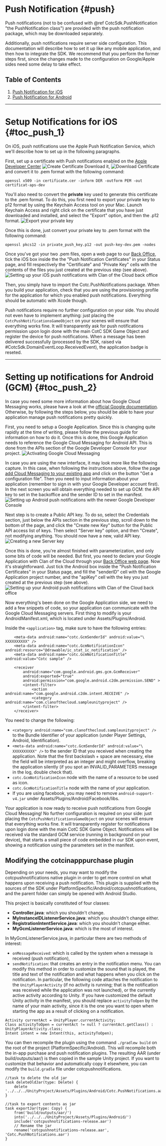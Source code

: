 Push Notification {#push}
========

Push notifications (not to be confused with @ref CotcSdk.PushNotification "the PushNotification class") are provided with the push notification package, which may be downloaded separately.

Additionally, push notifications require server side configuration. This documentation will describe how to set it up like any mobile application, and then how to integrate the SDK. We recommend that you perform the former steps first, since the changes made to the configuration on Google/Apple sides need some delay to take effect.

## Table of Contents

1. [Push Notification for iOS](#toc_push_1)
2. [Push Notification for Android](#toc_push_2)
  
- - - -

# Setup Notifications for iOS {#toc_push_1}

On iOS, push notifications use the Apple Push Notification Service, which we'll describe how to set up in the following paragraphs.

First, set up a certificate with Push notifications enabled on the [Apple Developer Center](http://developer.apple.com/)
![Create Certificate](./img/ios-push-1.png)
Download it,
![Download Certificate](./img/ios-push-2.png)
and convert it to .pem format with the following command:
~~~
openssl x509 -in certificate.cer -inform DER -outform PEM -out certificat-aps-dev
~~~

You'll also need to convert the **private** key used to generate this certificate to the .pem format. To do this, you first need to export your private key to p12 format by using the Keychain Access tool on your Mac. Launch Keychain Access and right click on the certificate that you have just downloaded and installed, and select the "Export" option, and then the .p12 format.
![Export your private key](./img/Keychain_Access.png)

Once this is done, just convert your private key to .pem format with the following command:
~~~
openssl pkcs12 -in private_push_key.p12 -out push-key-dev.pem -nodes
~~~

Once you've got your two .pem files, open a web page to our [Back Office](https://account.clanofthecloud.com), tick the iOS box inside the the "Push Notification Certificates" in your Status page, and fill respectively the "Certificate" and "Private Key" cells with the contents of the files you just created at the previous step (see above).
![Setting up your iOS push notifications with Clan of the Cloud back office](./img/CotC_iOS_PushNotifs.png)

Then, you simply have to import the Cotc.PushNotifications package. When you build your application, check that you are using the provisioning profile for the application for which you enabled push notifications. Everything should be automatic with Xcode though.

Push notifications require no further configuration on your side. You should not even have to implement anything: just placing the `CotcPushNotificationsGameObject` on your scenes will ensure that everything works fine. It will transparently ask for push notifications permission upon login done with the main CotC SDK Game Object and register the device for push notifications. When a message has been delivered successfully (processed by the SDK, raised via #CotcSdk.DomainEventLoop.ReceivedEvent), the application badge is reseted.

- - - -

# Setting up notifications for Android (GCM) {#toc_push_2}

In case you need some more information about how Google Cloud Messaging works, please have a look at the [official Google documentation](https://developer.android.com/google/gcm/gcm.html). Otherwise, by following the steps below, you should be able to have your application manage push notifications pretty quickly.

First, you need to setup a Google Application. Since this is changing quite rapidly at the time of writing, please follow the previous guide for information on how to do it. Once this is done, this Google Application needs to reference the Google Cloud Messaging for Android API. This is done from the APIs section of the Google Developer Console for your project.
![Activating Google Cloud Messaging](./img/Google_Messaging_Android.png)

In case you are using the new interface, it may look more like the following capture. In this case, when following the instructions above, follow the page [add Cloud Messaging to your existing app](https://developers.google.com/cloud-messaging/android/client) and click on the button "Get a configuration file". Then you need to input information about your application (remember to sign in with your Google Developer account first). In the next screen you will obtain everything needed to set up GCM: the API key to set in the backoffice and the sender ID to set in the manifest.
![Setting up Android push notifications with the newer Google Developer Console](./img/CotC_Android_PushNotifs2.png)

Next step is to create a Public API key. To do so, select the Credentials section, just below the APIs section in the previous step, scroll down to the bottom of the page, and click the "Create new Key" button for the Public API access list of keys. Then select "Server key" option, and then "Create", not modifying anything. You should now have a new, valid API key.
![Creating a new Server key](./img/Google_Public_API_Access.png)

Once this is done, you're almost finished with parameterization, and only some bits of code will be needed. But first, you need to declare your Google Application with Clan of the Cloud through your [Back Office web page](https://account.clanofthecloud.com). Now it's straightforward. Just tick the Android box inside the "Push Notification Certificates" in your Status page, and fill the "senderID" cell with the Google Application project number, and the "apiKey" cell with the key you just created at the previous step (see above).
![Setting up your Android push notifications with Clan of the Cloud back office](./img/CotC_Android_PushNotifs1.png)

Now everything's been done on the Google Application side, we need to add a few snippets of code, so your application can communicate with the Google Cloud Messaging servers. First thing to modify is your AndroidManifest.xml, which is located under Assets/Plugins/Android.

Inside the `<application>` tag, make sure to have the following entries:
~~~
	<meta-data android:name="cotc.GcmSenderId" android:value="\ XXXXXXXXXX" />
	<meta-data android:name="cotc.GcmNotificationIcon" android:resource="@drawable/ic_stat_ic_notification" />
	<meta-data android:name="cotc.GcmNotificationTitle" android:value="Cotc sample" />

	<receiver
		android:name="com.google.android.gms.gcm.GcmReceiver"
		android:exported="true"
		android:permission="com.google.android.c2dm.permission.SEND" >
		<intent-filter>
			<action android:name="com.google.android.c2dm.intent.RECEIVE" />
			<category android:name="com.clanofthecloud.sampleunityproject" />
		</intent-filter>
	</receiver>
~~~

You need to change the following:

- `<category android:name="com.clanofthecloud.sampleunityproject" />` to the Bundle Identifier of your application (under Player Settings, Android, Identification).
- `<meta-data android:name="cotc.GcmSenderId" android:value="\ XXXXXXXXXX" />` to the sender ID that you received when creating the application. Note that the first backslash + space are necessary, else the field will be interpreted as an integer and might overflow, breaking the application silently (if you spot an INVALID_PARAMETERS message in the log, double check that).
- `cotc.GcmNotificationIcon` node with the name of a resource to be used as icon.
- `cotc.GcmNotificationTitle` node with the name of your application.
- If you are using facebook, you may need to remove `android-support-v4.jar` under Assets/Plugins/Android/Facebook/libs.

Your application is now ready to receive push notifications from Google Cloud Messaging! No further configuration is required on your side: just placing the `CotcPushNotificationsGameObject` on your scenes will ensure that everything works fine. It will transparently register for notifications upon login done with the main CotC SDK Game Object. Notifications will be received via the standard GCM service (running in background on your device), that starts a small piece of code embedded in our SDK upon event, showing a notification using the parameters set in the manifest.

## Modifying the cotcinapppurchase plugin

Depending on your needs, you may want to modify the cotcpushnotifications native plugin in order to get more control on what happens upon receiving a push notification. This plugin is supplied with the sources of the SDK under PlatformSpecific/Android/cotcpushnotifications, and the parent folder can simply be opened with Android Studio.

This project is basically constituted of four classes:

- **Controller.java**: which you shouldn't change.
- **MyInstanceIDListenerService.java**: which you shouldn't change either.
- **RegistrationIntentService.java**: which you shouldn't change either.
- **MyGcmListenerService.java**: which is the most of interest.

In MyGcmListenerService.java, in particular there are two methods of interest:

- `onMessageReceived`: which is called by the system when a message is received (push notification),
- `sendNotification`: that creates an entry in the notification menu. You can modify this method in order to customize the sound that is played, the title and text of the notification and what happens when you click on the notification. In particular, the following code attaches the notification to the `UnityPlayerActivity` (if no activity is running; that is the notification was received while the application was not launched), or the currently active activity according to Unity. If you have customized the default Unity activity in the manifest, you should replace `activityToOpen` by the name of your main activity, since it is the one you want to open when starting the app as a result of clicking on a notification.

~~~{.java}
Activity currentAct = UnityPlayer.currentActivity;
Class activityToOpen = currentAct != null ? currentAct.getClass() : UnityPlayerActivity.class;
Intent intent = new Intent(this, activityToOpen);
~~~

You can then recompile the plugin using the command `./gradlew build` on the root of the project (PlatformSpecific/Android). This will recompile both the in-app purchase and push notification plugins. The resulting AAR (under build/outputs/aar/) is then copied in the sample Unity project. If you want to customize that behavior and automatically copy it elsewhere, you can modify the `build.gradle` file under cotcpushnotifications.

~~~
//task to delete the old jar
task deleteOldJar(type: Delete) {
	delete '../../../UnityProject/Assets/Plugins/Android/Cotc.PushNotifications.aar'
}

//task to export contents as jar
task exportJar(type: Copy) {
	from('build/outputs/aar/')
	into('../../../UnityProject/Assets/Plugins/Android/')
	include('cotcpushnotifications-release.aar')
	// Rename the jar
	rename('cotcpushnotifications-release.aar', 'Cotc.PushNotifications.aar')
}
~~~

